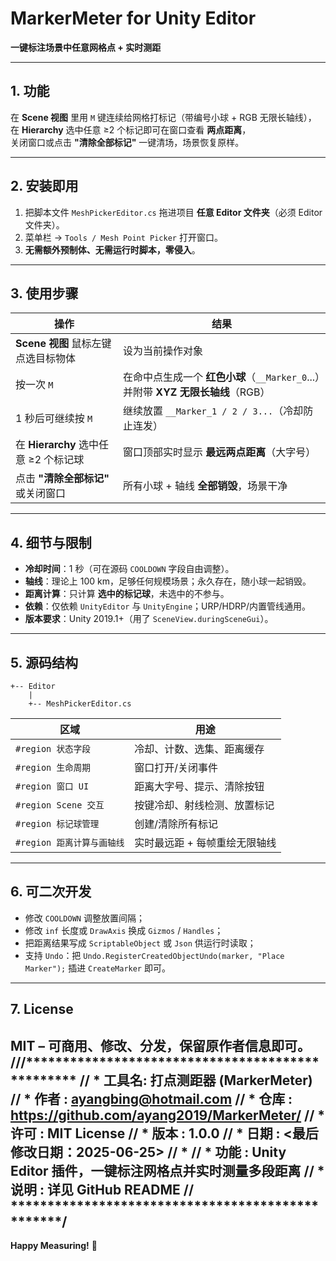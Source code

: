 # MarkerMeter for Unity Editor  
**一键标注场景中任意网格点 + 实时测距**

---

## 1. 功能  
在 **Scene 视图** 里用 `M` 键连续给网格打标记（带编号小球 + RGB 无限长轴线），  
在 **Hierarchy** 选中任意 ≥2 个标记即可在窗口查看 **两点距离**，  
关闭窗口或点击 **"清除全部标记"** 一键清场，场景恢复原样。

---

## 2. 安装即用  
1. 把脚本文件 `MeshPickerEditor.cs` 拖进项目 **任意 Editor 文件夹**（必须 Editor 文件夹）。  
2. 菜单栏 → `Tools / Mesh Point Picker` 打开窗口。  
3. **无需额外预制体、无需运行时脚本，零侵入**。

---

## 3. 使用步骤  
| 操作 | 结果 |
|---|---|
| **Scene 视图** 鼠标左键点选目标物体 | 设为当前操作对象 |
| 按一次 `M` | 在命中点生成一个 **红色小球**（`__Marker_0`...）并附带 **XYZ 无限长轴线**（RGB） |
| 1 秒后可继续按 `M` | 继续放置 `__Marker_1 / 2 / 3...`（冷却防止连发） |
| 在 **Hierarchy** 选中任意 ≥2 个标记球 | 窗口顶部实时显示 **最远两点距离**（大字号） |
| 点击 **"清除全部标记"** 或关闭窗口 | 所有小球 + 轴线 **全部销毁**，场景干净 |

---

## 4. 细节与限制
- **冷却时间**：1 秒（可在源码 `COOLDOWN` 字段自由调整）。  
- **轴线**：理论上 100 km，足够任何规模场景；永久存在，随小球一起销毁。  
- **距离计算**：只计算 **选中的标记球**，未选中的不参与。  
- **依赖**：仅依赖 `UnityEditor` 与 `UnityEngine`；URP/HDRP/内置管线通用。  
- **版本要求**：Unity 2019.1+（用了 `SceneView.duringSceneGui`）。

---

## 5. 源码结构
```
+-- Editor
    |
    +-- MeshPickerEditor.cs
```
| 区域 | 用途 |
|---|---|
| `#region 状态字段` | 冷却、计数、选集、距离缓存 |
| `#region 生命周期` | 窗口打开/关闭事件 |
| `#region 窗口 UI` | 距离大字号、提示、清除按钮 |
| `#region Scene 交互` | 按键冷却、射线检测、放置标记 |
| `#region 标记球管理` | 创建/清除所有标记 |
| `#region 距离计算与画轴线` | 实时最远距 + 每帧重绘无限轴线 |

---

## 6. 可二次开发
- 修改 `COOLDOWN` 调整放置间隔；  
- 修改 `inf` 长度或 `DrawAxis` 换成 `Gizmos` / `Handles`；  
- 把距离结果写成 `ScriptableObject` 或 `Json` 供运行时读取；  
- 支持 `Undo`：把 `Undo.RegisterCreatedObjectUndo(marker, "Place Marker");` 插进 `CreateMarker` 即可。

---

## 7. License
MIT – 可商用、修改、分发，保留原作者信息即可。
///*************************************************
// * 工具名: 打点测距器 (MarkerMeter)
// * 作者  : ayangbing@hotmail.com
// * 仓库  : https://github.com/ayang2019/MarkerMeter/
// * 许可  : MIT License
// * 版本  : 1.0.0
// * 日期  : <最后修改日期：2025-06-25>
// * 
// * 功能  : Unity Editor 插件，一键标注网格点并实时测量多段距离
// * 说明  : 详见 GitHub README
// *************************************************/
---

**Happy Measuring!** 🎯
